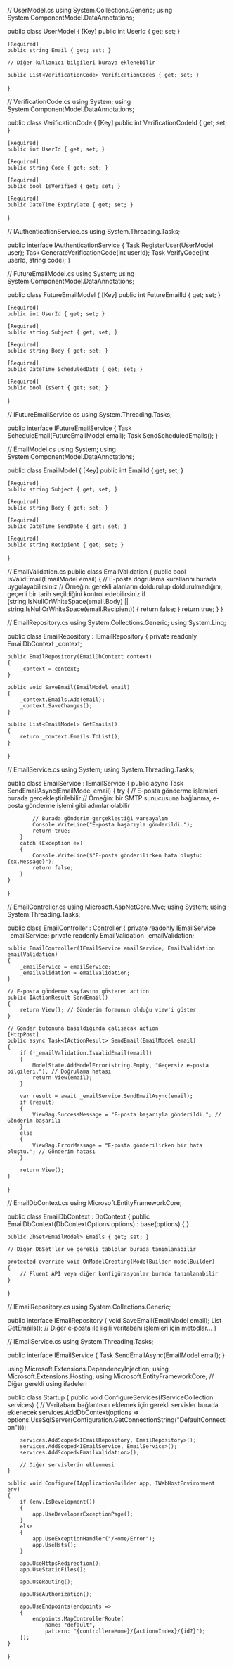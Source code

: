 // UserModel.cs
using System.Collections.Generic;
using System.ComponentModel.DataAnnotations;

public class UserModel
{
    [Key]
    public int UserId { get; set; }

    [Required]
    public string Email { get; set; }

    // Diğer kullanıcı bilgileri buraya eklenebilir

    public List<VerificationCode> VerificationCodes { get; set; }
}

// VerificationCode.cs
using System;
using System.ComponentModel.DataAnnotations;

public class VerificationCode
{
    [Key]
    public int VerificationCodeId { get; set; }

    [Required]
    public int UserId { get; set; }

    [Required]
    public string Code { get; set; }

    [Required]
    public bool IsVerified { get; set; }

    [Required]
    public DateTime ExpiryDate { get; set; }
}

// IAuthenticationService.cs
using System.Threading.Tasks;

public interface IAuthenticationService
{
    Task<bool> RegisterUser(UserModel user);
    Task<string> GenerateVerificationCode(int userId);
    Task<bool> VerifyCode(int userId, string code);
}

// FutureEmailModel.cs
using System;
using System.ComponentModel.DataAnnotations;

public class FutureEmailModel
{
    [Key]
    public int FutureEmailId { get; set; }

    [Required]
    public int UserId { get; set; }

    [Required]
    public string Subject { get; set; }

    [Required]
    public string Body { get; set; }

    [Required]
    public DateTime ScheduledDate { get; set; }

    [Required]
    public bool IsSent { get; set; }
}

// IFutureEmailService.cs
using System.Threading.Tasks;

public interface IFutureEmailService
{
    Task<bool> ScheduleEmail(FutureEmailModel email);
    Task<bool> SendScheduledEmails();
}

// EmailModel.cs
using System;
using System.ComponentModel.DataAnnotations;

public class EmailModel
{
    [Key]
    public int EmailId { get; set; }
    
    [Required]
    public string Subject { get; set; }
    
    [Required]
    public string Body { get; set; }
    
    [Required]
    public DateTime SendDate { get; set; }
    
    [Required]
    public string Recipient { get; set; }
}

// EmailValidation.cs
public class EmailValidation
{
    public bool IsValidEmail(EmailModel email)
    {
        // E-posta doğrulama kurallarını burada uygulayabilirsiniz
        // Örneğin: gerekli alanların doldurulup doldurulmadığını, geçerli bir tarih seçildiğini kontrol edebilirsiniz
        if (string.IsNullOrWhiteSpace(email.Body) || string.IsNullOrWhiteSpace(email.Recipient))
        {
            return false;
        }
        return true;
    }
}

// EmailRepository.cs
using System.Collections.Generic;
using System.Linq;

public class EmailRepository : IEmailRepository
{
    private readonly EmailDbContext _context;

    public EmailRepository(EmailDbContext context)
    {
        _context = context;
    }

    public void SaveEmail(EmailModel email)
    {
        _context.Emails.Add(email);
        _context.SaveChanges();
    }

    public List<EmailModel> GetEmails()
    {
        return _context.Emails.ToList();
    }
}

// EmailService.cs
using System;
using System.Threading.Tasks;

public class EmailService : IEmailService
{
    public async Task<bool> SendEmailAsync(EmailModel email)
    {
        try
        {
            // E-posta gönderme işlemleri burada gerçekleştirilebilir
            // Örneğin: bir SMTP sunucusuna bağlanma, e-posta gönderme işlemi gibi adımlar olabilir

            // Burada gönderim gerçekleştiği varsayalım
            Console.WriteLine("E-posta başarıyla gönderildi.");
            return true;
        }
        catch (Exception ex)
        {
            Console.WriteLine($"E-posta gönderilirken hata oluştu: {ex.Message}");
            return false;
        }
    }
}

// EmailController.cs
using Microsoft.AspNetCore.Mvc;
using System;
using System.Threading.Tasks;

public class EmailController : Controller
{
    private readonly IEmailService _emailService;
    private readonly EmailValidation _emailValidation;

    public EmailController(IEmailService emailService, EmailValidation emailValidation)
    {
        _emailService = emailService;
        _emailValidation = emailValidation;
    }

    // E-posta gönderme sayfasını gösteren action
    public IActionResult SendEmail()
    {
        return View(); // Gönderim formunun olduğu view'i göster
    }

    // Gönder butonuna basıldığında çalışacak action
    [HttpPost]
    public async Task<IActionResult> SendEmail(EmailModel email)
    {
        if (!_emailValidation.IsValidEmail(email))
        {
            ModelState.AddModelError(string.Empty, "Geçersiz e-posta bilgileri."); // Doğrulama hatası
            return View(email);
        }

        var result = await _emailService.SendEmailAsync(email);
        if (result)
        {
            ViewBag.SuccessMessage = "E-posta başarıyla gönderildi."; // Gönderim başarılı
        }
        else
        {
            ViewBag.ErrorMessage = "E-posta gönderilirken bir hata oluştu."; // Gönderim hatası
        }

        return View();
    }
}

// EmailDbContext.cs
using Microsoft.EntityFrameworkCore;

public class EmailDbContext : DbContext
{
    public EmailDbContext(DbContextOptions<EmailDbContext> options)
        : base(options)
    {
    }

    public DbSet<EmailModel> Emails { get; set; }

    // Diğer DbSet'ler ve gerekli tablolar burada tanımlanabilir

    protected override void OnModelCreating(ModelBuilder modelBuilder)
    {
        // Fluent API veya diğer konfigürasyonlar burada tanımlanabilir
    }
}

// IEmailRepository.cs
using System.Collections.Generic;

public interface IEmailRepository
{
    void SaveEmail(EmailModel email);
    List<EmailModel> GetEmails();
    // Diğer e-posta ile ilgili veritabanı işlemleri için metodlar...
}

// IEmailService.cs
using System.Threading.Tasks;

public interface IEmailService
{
    Task<bool> SendEmailAsync(EmailModel email);
}

using Microsoft.Extensions.DependencyInjection;
using Microsoft.Extensions.Hosting;
using Microsoft.EntityFrameworkCore;
// Diğer gerekli using ifadeleri

public class Startup
{
    public void ConfigureServices(IServiceCollection services)
    {
        // Veritabanı bağlantısını eklemek için gerekli servisler burada eklenecek
        services.AddDbContext<EmailDbContext>(options =>
            options.UseSqlServer(Configuration.GetConnectionString("DefaultConnection")));

        services.AddScoped<IEmailRepository, EmailRepository>();
        services.AddScoped<IEmailService, EmailService>();
        services.AddScoped<EmailValidation>();

        // Diğer servislerin eklenmesi
    }

    public void Configure(IApplicationBuilder app, IWebHostEnvironment env)
    {
        if (env.IsDevelopment())
        {
            app.UseDeveloperExceptionPage();
        }
        else
        {
            app.UseExceptionHandler("/Home/Error");
            app.UseHsts();
        }

        app.UseHttpsRedirection();
        app.UseStaticFiles();

        app.UseRouting();

        app.UseAuthorization();

        app.UseEndpoints(endpoints =>
        {
            endpoints.MapControllerRoute(
                name: "default",
                pattern: "{controller=Home}/{action=Index}/{id?}");
        });
    }

}
